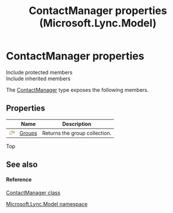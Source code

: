 ﻿---
title: ContactManager properties (Microsoft.Lync.Model)
TOCTitle: ContactManager properties
ms:assetid: Properties.T:Microsoft.Lync.Model.ContactManager_DI_3_UC_OCS14MrefLyncWPF
ms:mtpsurl: https://msdn.microsoft.com/en-us/library/microsoft.lync.model.contactmanager_di_3_uc_ocs14mreflyncwpf_properties(v=office.15)
ms:contentKeyID: 48601741
ms.date: 07/28/2014
mtps_version: v=office.15
---

# ContactManager properties

Include protected members  
Include inherited members  

The [ContactManager](contactmanager-class-microsoft-lync-model_2.md) type exposes the following members.

## Properties

<table>
<thead>
<tr class="header">
<th> </th>
<th>Name</th>
<th>Description</th>
</tr>
</thead>
<tbody>
<tr class="odd">
<td><img src="images/JJ275421.pubproperty(Office.15).gif" title="Public property" alt="Public property" /></td>
<td><a href="contactmanager-groups-property-microsoft-lync-model_2.md">Groups</a></td>
<td>Returns the group collection.</td>
</tr>
</tbody>
</table>


Top

## See also

#### Reference

[ContactManager class](contactmanager-class-microsoft-lync-model_2.md)

[Microsoft.Lync.Model namespace](microsoft-lync-model-namespace_2.md)

